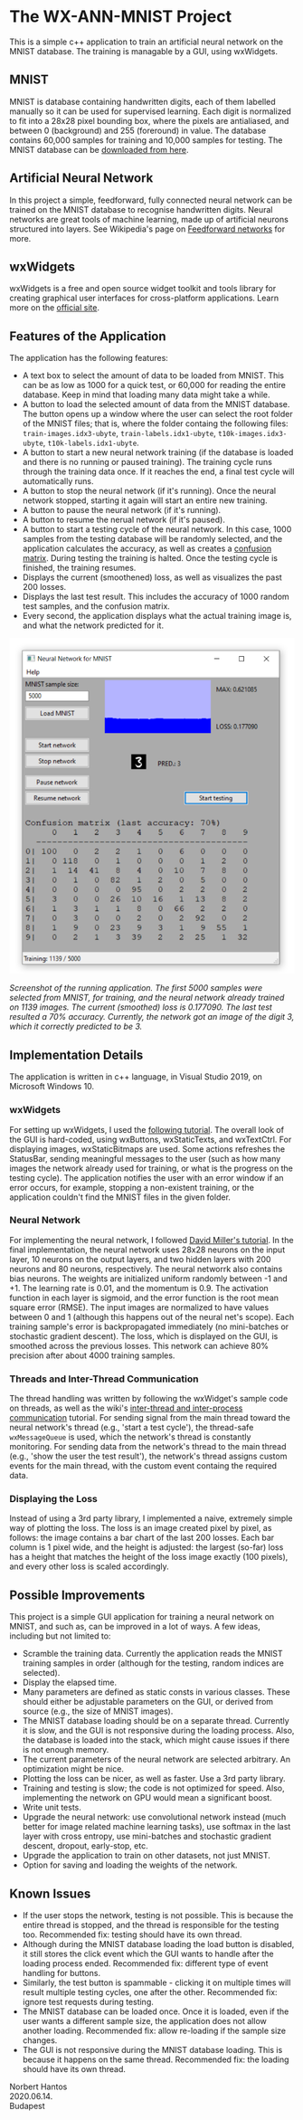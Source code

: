 # The WX-ANN-MNIST Project

This is a simple c++ application to train an artificial neural network on the MNIST database. The training is managable by a GUI, using wxWidgets.

## MNIST

MNIST is database containing handwritten digits, each of them labelled manually so it can be used for supervised learning. Each digit is normalized to fit into a 28x28 pixel bounding box, where the pixels are antialiased, and between 0 (background) and 255 (foreround) in value. The database contains 60,000 samples for training and 10,000 samples for testing.
The MNIST database can be [downloaded from here](http://yann.lecun.com/exdb/mnist/).

## Artificial Neural Network

In this project a simple, feedforward, fully connected neural network can be trained on the MNIST database to recognise handwritten digits. Neural networks are great tools of machine learning, made up of artificial neurons structured into layers. See Wikipedia's page on [Feedforward networks](https://en.wikipedia.org/wiki/Feedforward_neural_network) for more.

## wxWidgets

wxWidgets is a free and open source widget toolkit and tools library for creating graphical user interfaces for cross-platform applications. Learn more on the [official site]([https://www.wxwidgets.org/](https://www.wxwidgets.org/)).

## Features of the Application

The application has the following features:

- A text box to select the amount of data to be loaded from MNIST. This can be as low as 1000 for a quick test, or 60,000 for reading the entire database. Keep in mind that loading many data might take a while.
- A button to load the selected amount of data from the MNIST database. The button opens up a window where the user can select the root folder of the MNIST files; that is, where the folder containg the following files: `train-images.idx3-ubyte`, `train-labels.idx1-ubyte`, `t10k-images.idx3-ubyte`, `t10k-labels.idx1-ubyte`.
- A button to start a new neural network training (if the database is loaded and there is no running or paused training). The training cycle runs through the training data once. If it reaches the end, a final test cycle will automatically runs.
- A button to stop the neural network (if it's running). Once the neural network stopped, starting it again will start an entire new training.
- A button to pause the neural network (if it's running).
- A button to resume the nerual network (if it's paused).
- A button to start a testing cycle of the neural network. In this case, 1000 samples from the testing database will be randomly selected, and the application calculates the accuracy, as well as creates a [confusion matrix](https://en.wikipedia.org/wiki/Confusion_matrix). During testing the training is halted. Once the testing cycle is finished, the training resumes.
- Displays the current (smoothened) loss, as well as visualizes the past 200 losses.
- Displays the last test result. This includes the accuracy of 1000 random test samples, and the confusion matrix.
- Every second, the application displays what the actual training image is, and what the network predicted for it.

![Screenshot of theapplication](https://github.com/HantosNorbert/WX_ANN/blob/master/screenshot.png?raw=true)

*Screenshot of the running application. The first 5000 samples were selected from MNIST, for training, and the neural network already trained on 1139 images. The current (smoothed) loss is 0.177090. The last test resulted a 70% accuracy. Currently, the network got an image of the digit 3, which it correctly predicted to be 3.*

## Implementation Details

The application is written in c++ language, in Visual Studio 2019, on Microsoft Windows 10.

### wxWidgets

For setting up wxWidgets, I used the [following tutorial](https://www.youtube.com/watch?v=sRhoZcNpMb4). The overall look of the GUI is hard-coded, using wxButtons, wxStaticTexts, and wxTextCtrl. For displaying images, wxStaticBitmaps are used. Some actions refreshes the StatusBar, sending meaningful messages to the user (such as how many images the network already used for training, or what is the progress on the testing cycle). The application notifies the user with an error window if an error occurs, for example, stopping a non-existent training, or the application couldn't find the MNIST files in the given folder.

### Neural Network

For implementing the neural network, I followed [David Miller's tutorial](https://vimeo.com/19569529). In the final implementation, the neural network uses 28x28 neurons on the input layer, 10 neurons on the output layers, and two hidden layers with 200 neurons and 80 neurons, respectively. The neural networrk also contains bias neurons. The weights are initialized uniform randomly between -1 and +1. The learning rate is 0.01, and the momentum is 0.9. The activation function in each layer is sigmoid, and the error function is the root mean square error (RMSE). The input images are normalized to have values between 0 and 1 (although this happens out of the neural net's scope). Each training sample's error is backpropagated immediately (no mini-batches or stochastic gradient descent). The loss, which is displayed on the GUI, is smoothed across the previous losses.
This network can achieve 80% precision after about 4000 training samples.

### Threads and Inter-Thread Communication

The thread handling was written by following the wxWidget's sample code on threads, as well as the wiki's [inter-thread and inter-process communication](https://wiki.wxwidgets.org/Inter-Thread_and_Inter-Process_communication) tutorial. For sending signal from the main thread toward the neural network's thread (e.g., 'start a test cycle'), the thread-safe `wxMessageQueue` is used, which the network's thread is constantly monitoring. For sending data from the network's thread to the main thread (e.g., 'show the user the test result'), the network's thread assigns custom events for the main thread, with the custom event containg the required data.

### Displaying the Loss

Instead of using a 3rd party library, I implemented a naive, extremely simple way of plotting the loss. The loss is an image created pixel by pixel, as follows: the image contains a bar chart of the last 200 losses. Each bar column is 1 pixel wide, and the height is adjusted: the largest (so-far) loss has a height that matches the height of the loss image exactly (100 pixels), and every other loss is scaled accordingly.

## Possible Improvements

This project is a simple GUI application for training a neural network on MNIST, and such as, can be improved in a lot of ways. A few ideas, including but not limited to:

- Scramble the training data. Currently the application reads the MNIST training samples in order (although for the testing, random indices are selected). 
- Display the elapsed time.
- Many parameters are defined as static consts in various classes. These should either be
adjustable parameters on the GUI, or derived from source (e.g., the size of MNIST images).
- The MNIST database loading should be on a separate thread. Currently it is slow, and the GUI is not responsive during the loading process. Also, the database is loaded into the stack, which might cause issues if there is not enough memory.
- The current parameters of the neural network are selected arbitrary. An optimization might be nice.
- Plotting the loss can be nicer, as well as faster. Use a 3rd party library.
- Training and testing is slow; the code is not optimized for speed. Also, implementing the network on GPU would mean a significant boost.
- Write unit tests.
- Upgrade the neural network: use convolutional network instead (much better for image related machine learning tasks), use softmax in the last layer with cross entropy, use mini-batches and stochastic gradient descent, dropout, early-stop, etc.
- Upgrade the application to train on other datasets, not just MNIST.
- Option for saving and loading the weights of the network.

## Known Issues

- If the user stops the network, testing is not possible. This is because the entire thread is stopped, and the thread is responsible for the testing too. Recommended fix: testing should have its own thread.
- Although during the MNIST database loading the load button is disabled, it still stores the click event which the GUI wants to handle after the loading process ended. Recommended fix: different type of event handling for buttons.
- Similarly, the test button is spammable - clicking it on multiple times will result multiple testing cycles, one after the other. Recommended fix: ignore test requests during testing.
- The MNIST database can be loaded once. Once it is loaded, even if the user wants a different sample size, the application does not allow another loading. Recommended fix: allow re-loading if the sample size changes.
- The GUI is not responsive during the MNIST database loading. This is because it happens on the same thread. Recommended fix: the loading should have its own thread.

Norbert Hantos  
2020.06.14.  
Budapest
